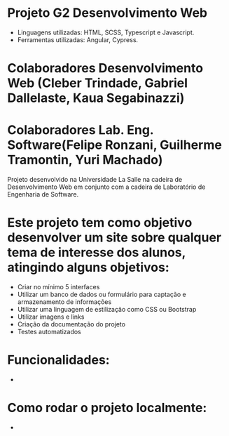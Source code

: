 # Projeto G2 Desenvolvimento Web
- Linguagens utilizadas: HTML, SCSS, Typescript e Javascript.
- Ferramentas utilizadas: Angular, Cypress.
# Colaboradores Desenvolvimento Web (Cleber Trindade, Gabriel Dallelaste, Kaua Segabinazzi)
# Colaboradores Lab. Eng. Software(Felipe Ronzani, Guilherme Tramontin, Yuri Machado)
Projeto desenvolvido na Universidade La Salle na cadeira de Desenvolvimento Web em conjunto com a cadeira de Laboratório de Engenharia de Software.
# Este projeto tem como objetivo desenvolver um site sobre qualquer tema de interesse dos alunos, atingindo alguns objetivos:
- Criar no mínimo 5 interfaces
- Utilizar um banco de dados ou formulário para captação e armazenamento de informações
- Utilizar uma linguagem de estilização como CSS ou Bootstrap
- Utilizar imagens e links
- Criação da documentação do projeto
- Testes automatizados
# Funcionalidades:
-
# Como rodar o projeto localmente:
-
